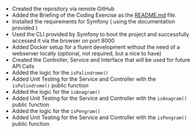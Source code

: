 + Created the repository via remote GitHub
+ Added the Briefing of the Coding Exercise as the [README.md](/README.md) file.
+ Installed the requirements for Symfony ( using the documentation provided )
+ Used the CLI provided by Symfony to boot the project and successfully accessed it via the browser on port 8000
+ Added Docker setup for a fluent development without the need of a webserver locally (optional, not required, but a nice to have)
+ Created the Controller, Service and Interface that will be used for future API Calls
+ Added the logic for the `isPalindrome()`
+ Added Unit Testing for the Service and Controller with the `isPalindrome()` public function 
+ Added the logic for the `isAnagram()`
+ Added Unit Testing for the Service and Controller with the `isAnagram()` public function
+ Added the logic for the `isPengram()`
+ Added Unit Testing for the Service and Controller with the `isPengram()` public function
